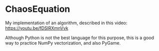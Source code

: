 # ChaosEquation
My implementation of an algorithm, described in this video: https://youtu.be/fDSIRXmnVvk

Although Python is not the best language for this purpose, this is a good way to practice NumPy vectorization, and also PyGame.
